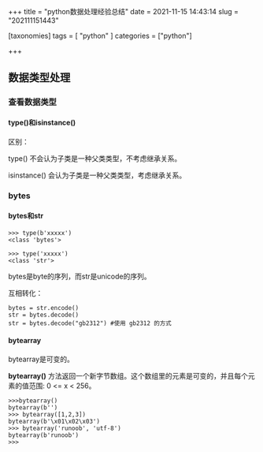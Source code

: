 +++
title = "python数据处理经验总结"
date = 2021-11-15 14:43:14
slug = "202111151443"

[taxonomies]
tags = [ "python" ]
categories = ["python"]

+++

<!-- more -->

## 数据类型处理

### 查看数据类型

#### type()和isinstance()

区别：

type() 不会认为子类是一种父类类型，不考虑继承关系。

isinstance() 会认为子类是一种父类类型，考虑继承关系。

### bytes

#### bytes和str

```
>>> type(b'xxxxx')
<class 'bytes'>
 
>>> type('xxxxx')
<class 'str'>
```

bytes是byte的序列，而str是unicode的序列。

互相转化：

```
bytes = str.encode()
str = bytes.decode()
str = bytes.decode("gb2312") #使用 gb2312 的方式
```

#### bytearray

bytearray是可变的。

**bytearray()** 方法返回一个新字节数组。这个数组里的元素是可变的，并且每个元素的值范围: 0 <= x < 256。

```
>>>bytearray()
bytearray(b'')
>>> bytearray([1,2,3])
bytearray(b'\x01\x02\x03')
>>> bytearray('runoob', 'utf-8')
bytearray(b'runoob')
>>>
```

